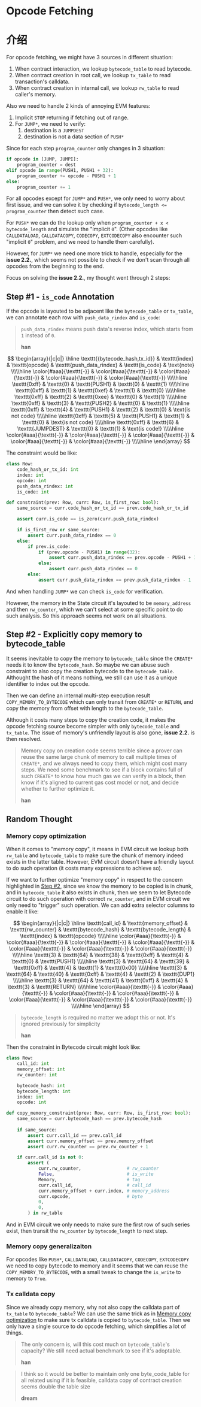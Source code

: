 # Opcode Fetching

<!-- toc -->

# 介绍

For opcode fetching, we might have 3 sources in different situation:

1. When contract interaction, we lookup `bytecode_table` to read bytecode.
2. When contract creation in root call, we lookup `tx_table` to read transaction's calldata.
3. When contract creation in internal call, we lookup `rw_table` to read caller's memory.

Also we need to handle 2 kinds of annoying EVM features:

1. Implicit `STOP` returning if fetching out of range.
2. For `JUMP*`, we need to verify:
    1. destination is a `JUMPDEST`
    2. destination is not a data section of `PUSH*`

Since for each step `program_counter` only changes in 3 situation:

```python
if opcode in [JUMP, JUMPI]:
    program_counter = dest
elif opcode in range(PUSH1, PUSH1 + 32):
    program_counter += opcode - PUSH1 + 1
else:
    program_counter += 1
```

For all opcodes except for `JUMP*` and `PUSH*`, we only need to worry about first issue, and we can solve it by checking if `bytecode_length <= program_counter` then detect such case.

For `PUSH*` we can do the lookup only when `program_counter + x < bytecode_length` and simulate the "implicit `0`". (Other opcodes like `CALLDATALOAD`, `CALLDATACOPY`, `CODECOPY`, `EXTCODECOPY` also encounter such "implicit `0`" problem, and we need to handle them carefully).

However, for `JUMP*` we need one more trick to handle, especially for the **issue 2.2.**, which seems not possible to check if we don't scan through all opcodes from the beginning to the end.

Focus on solving the **issue 2.2.**, my thought went through 2 steps:

## Step #1 - `is_code` Annotation

If the opcode is layouted to be adjacent like the `bytecode_table` or `tx_table`, we can annotate each row with `push_data_rindex` and `is_code`:

> `push_data_rindex` means push data's reverse index, which starts from `1` instead of `0`.
>
> **han**

$$
\begin{array}{|c|c|}
\hline
\texttt{{bytecode_hash,tx_id}} & \texttt{index} & \texttt{opcode} & \texttt{push_data_rindex} & \texttt{is_code} & \text{note} \\\\\hline
\color{#aaa}{\texttt{-}} & \color{#aaa}{\texttt{-}} & \color{#aaa}{\texttt{-}} & \color{#aaa}{\texttt{-}} & \color{#aaa}{\texttt{-}} \\\\\hline
\texttt{0xff} & \texttt{0} & \texttt{PUSH1} & \texttt{0} & \texttt{1} \\\\\hline
\texttt{0xff} & \texttt{1} & \texttt{0xef} & \texttt{1} & \texttt{0} \\\\\hline
\texttt{0xff} & \texttt{2} & \texttt{0xee} & \texttt{0} & \texttt{1} \\\\\hline
\texttt{0xff} & \texttt{3} & \texttt{PUSH2} & \texttt{0} & \texttt{1} \\\\\hline
\texttt{0xff} & \texttt{4} & \texttt{PUSH1} & \texttt{2} & \texttt{0} & \text{is not code} \\\\\hline
\texttt{0xff} & \texttt{5} & \texttt{PUSH1} & \texttt{1} & \texttt{0} & \text{is not code} \\\\\hline
\texttt{0xff} & \texttt{6} & \texttt{JUMPDEST} & \texttt{0} & \texttt{1} & \text{is code!} \\\\\hline
\color{#aaa}{\texttt{-}} & \color{#aaa}{\texttt{-}} & \color{#aaa}{\texttt{-}} & \color{#aaa}{\texttt{-}} & \color{#aaa}{\texttt{-}} \\\\\hline
\end{array}
$$

The constraint would be like:

```python
class Row:
    code_hash_or_tx_id: int
    index: int
    opcode: int
    push_data_rindex: int
    is_code: int

def constraint(prev: Row, curr: Row, is_first_row: bool):
    same_source = curr.code_hash_or_tx_id == prev.code_hash_or_tx_id

    assert curr.is_code == is_zero(curr.push_data_rindex)

    if is_first_row or same_source:
        assert curr.push_data_rindex == 0
    else:
        if prev.is_code:
            if (prev.opcode - PUSH1) in range(32):
                assert curr.push_data_rindex == prev.opcode - PUSH1 + 1
            else:
                assert curr.push_data_rindex == 0
        else:
            assert curr.push_data_rindex == prev.push_data_rindex - 1
```

And when handling `JUMP*` we can check `is_code` for verification.

However, the memory in the State circuit it's layouted to be `memory_address` and then `rw_counter`, which we can't select at some specific point to do such analysis. So this approach seems not work on all situations.

## Step #2 - Explicitly copy memory to bytecode_table

It seems inevitable to copy the memory to `bytecode_table` since the `CREATE*` needs it to know the `bytecode_hash`. So maybe we can abuse such constraint to also copy the creation bytecode to the `bytecode_table`. Althought the hash of it means nothing, we still can use it as a unique identifier to index out the opcode.

Then we can define an internal multi-step execution result `COPY_MEMORY_TO_BYTECODE` which can only transit from `CREATE*` or `RETURN`, and copy the memory from offset with length to the `bytecode_table`.

Although it costs many steps to copy the creation code, it makes the opcode fetching source become simpler with only `bytecode_table` and `tx_table`. The issue of memory's unfriendly layout is also gone, **issue 2.2.** is then resolved.

> Memory copy on creation code seems terrible since a prover can reuse the same large chunk of memory to call multiple times of `CREATE*`, and we always need to copy them, which might cost many steps.
> We need some benchmark to see if a block contains full of such `CREATE*` to know how much gas we can verify in a block, then know if it's aligned to current gas cost model or not, and decide whether to further optimize it.
>
> **han**

## Random Thought

### Memory copy optimization

When it comes to "memory copy", it means in EVM circuit we lookup both `rw_table` and `bytecode_table` to make sure the chunk of memory indeed exists in the latter table. However, EVM circuit doesn't have a friendly layout to do such operation (it costs many expressions to achieve so).

If we want to further optimize "memory copy" in respect to the concern highlighted in [Step #2](#step-2---explicitly-copy-memory-to-bytecode_table), since we know the memory to be copied is in chunk, and in `bytecode_table` it also exists in chunk, then we seem to let Bytecode circuit to do such operation with correct `rw_counter`, and in EVM circuit we only need to "trigger" such operation. We can add extra selector columns to enable it like:

$$
\begin{array}{|c|c|}
\hline
\texttt{call_id} & \texttt{memory_offset} & \texttt{rw_counter} & \texttt{bytecode_hash} & \texttt{bytecode_length} & \texttt{index} & \texttt{opcode} \\\\\hline
\color{#aaa}{\texttt{-}} & \color{#aaa}{\texttt{-}} & \color{#aaa}{\texttt{-}} & \color{#aaa}{\texttt{-}} & \color{#aaa}{\texttt{-}} & \color{#aaa}{\texttt{-}} & \color{#aaa}{\texttt{-}} \\\\\hline
\texttt{3} & \texttt{64} & \texttt{38} & \texttt{0xff} & \texttt{4} & \texttt{0} & \texttt{PUSH1} \\\\\hline
\texttt{3} & \texttt{64} & \texttt{39} & \texttt{0xff} & \texttt{4} & \texttt{1} & \texttt{0x00} \\\\\hline
\texttt{3} & \texttt{64} & \texttt{40} & \texttt{0xff} & \texttt{4} & \texttt{2} & \texttt{DUP1} \\\\\hline
\texttt{3} & \texttt{64} & \texttt{41} & \texttt{0xff} & \texttt{4} & \texttt{3} & \texttt{RETURN} \\\\\hline
\color{#aaa}{\texttt{-}} & \color{#aaa}{\texttt{-}} & \color{#aaa}{\texttt{-}} & \color{#aaa}{\texttt{-}} & \color{#aaa}{\texttt{-}} & \color{#aaa}{\texttt{-}} & \color{#aaa}{\texttt{-}} \\\\\hline
\end{array}
$$

> `bytecode_length` is required no matter we adopt this or not. It's ignored previously for simplicity
>
> **han**

Then the constraint in Bytecode circuit might look like:

```python
class Row:
    call_id: int
    memory_offset: int
    rw_counter: int

    bytecode_hash: int
    bytecode_length: int
    index: int
    opcode: int

def copy_memory_constraint(prev: Row, curr: Row, is_first_row: bool):
    same_source = curr.bytecode_hash == prev.bytecode_hash
    
    if same_source:
        assert curr.call_id == prev.call_id
        assert curr.memory_offset == prev.memory_offset
        assert curr.rw_counter == prev.rw_counter + 1

    if curr.call_id is not 0:
        assert (
            curr.rw_counter,                 # rw_counter
            False,                           # is_write
            Memory,                          # tag
            curr.call_id,                    # call_id
            curr.memory_offset + curr.index, # memory_address
            curr.opcode,                     # byte
            0,
            0,
        ) in rw_table
```

And in EVM circuit we only needs to make sure the first row of such series exist, then transit the `rw_counter` by `bytecode_length` to next step.

### Memory copy generalizaiton

For opcodes like `PUSH*`, `CALLDATALOAD`, `CALLDATACOPY`, `CODECOPY`, `EXTCODECOPY` we need to copy bytecode to memory and it seems that we can reuse the `COPY_MEMORY_TO_BYTECODE`, with a small tweak to change the `is_write` to memory to `True`.

### Tx calldata copy

Since we already copy memory, why not also copy the calldata part of `tx_table` to `bytecode_table`? We can use the same trick as in [Memory copy optimization](#Memory-copy-optimization) to make sure tx calldata is copied to `bytecode_table`. Then we only have a single source to do opcode fetching, which simplifies a lot of things.

> The only concern is, will this cost much on `bytecode_table`'s capacity? We still need actual benchmark to see if it's adoptable.
>
> **han**

> I think so it would be better to maintain only one byte_code_table for all related using if it is feasible, calldata copy of contract creation seems double the table size  
>
> **dream**

